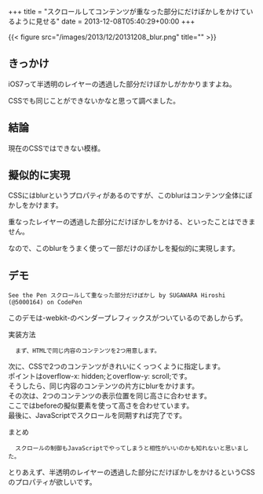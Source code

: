+++
title = "スクロールしてコンテンツが重なった部分にだけぼかしをかけているように見せる"
date = 2013-12-08T05:40:29+00:00
+++

{{< figure src="/images/2013/12/20131208_blur.png" title="" >}}

## きっかけ

iOS7って半透明のレイヤーの透過した部分だけぼかしがかかりますよね。

CSSでも同じことができないかなと思って調べました。

## 結論

現在のCSSではできない模様。

## 擬似的に実現

CSSにはblurというプロパティがあるのですが、このblurはコンテンツ全体にぼかしをかけます。

重なったレイヤーの透過した部分にだけぼかしをかける、といったことはできません。

なので、このblurをうまく使って一部だけのぼかしを擬似的に実現します。

## デモ

    See the Pen スクロールして重なった部分だけぼかし by SUGAWARA Hiroshi (@5000164) on CodePen

このデモは-webkit-のベンダープレフィックスがついているのであしからず。

実装方法

      まず、HTMLで同じ内容のコンテンツを2つ用意します。
 次に、CSSで2つのコンテンツがきれいにくっつくように指定します。  
 ポイントはoverflow-x: hidden;とoverflow-y: scroll;です。  
 そうしたら、同じ内容のコンテンツの片方にblurをかけます。  
 その次は、2つのコンテンツの表示位置を同じ高さに合わせます。  
 ここではbeforeの擬似要素を使って高さを合わせています。  
最後に、JavaScriptでスクロールを同期すれば完了です。

まとめ

      スクロールの制御もJavaScriptでやってしまうと相性がいいのかも知れないと思いました。
とりあえず、半透明のレイヤーの透過した部分にだけぼかしをかけるというCSSのプロパティが欲しいです。
